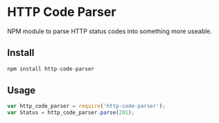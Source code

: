 # HTTP Code Parser
NPM module to parse HTTP status codes into something more useable.

## Install
```javascript
npm install http-code-parser
```

## Usage
```javascript
var http_code_parser = require('http-code-parser');
var Status = http_code_parser.parse(201);
```
